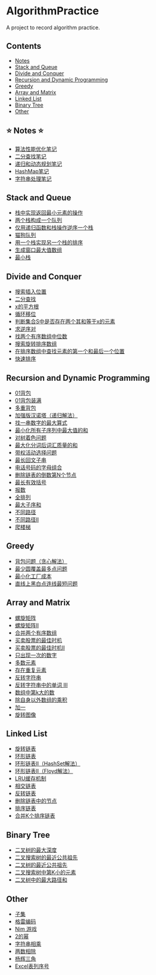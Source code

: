 # AlgorithmPractice
A project to record algorithm practice. 

## Contents 
* [Notes](#Notes)
* [Stack and Queue](#StackAndQueue)
* [Divide and Conquer](#DivideAndConquer)
* [Recursion and Dynamic Programming](#RecursionAndDynamicProgramming)
* [Greedy](#Greedy)
* [Array and Matrix](#ArrayAndMatrix)
* [Linked List](#LinkedList)
* [Binary Tree](#BinaryTree)
* [Other](#Other)

<span id="Notes"></span>
## ⭐ Notes ⭐
* [算法性能优化笔记](./src/notes/PerformanceOptimization.md)
* [二分查找笔记](./src/notes/BinarySearch.md)
* [递归和动态规划笔记](./src/notes/RecursionAndDynamicProgramming.md)
* [HashMap笔记](./src/notes/HashMapNote.md)
* [字符串处理笔记](./src/notes/StringAndStringBuilder.md)

<span id="StackAndQueue"></span>
## Stack and Queue
* [栈中实现返回最小元素的操作](./src/stack_and_queue/MyStack.java)
* [两个栈构成一个队列](./src/stack_and_queue/TwoStackQueue.java)
* [仅用递归函数和栈操作逆序一个栈](./src/stack_and_queue/ReverseStackByRecursion.java)
* [猫狗队列](./src/stack_and_queue/DogCatQueue.java)
* [用一个栈实现另一个栈的排序](./src/stack_and_queue/SortStackByStack.java)
* [生成窗口最大值数组](./src/stack_and_queue/MaxWindow.java)
* [最小栈](./src/stack_and_queue/MinStack.java)

<span id="DivideAndConquer"></span>
## Divide and Conquer
* [搜索插入位置](./src/divide_and_conquer/SearchInsertPosition.java)
* [二分查找](./src/divide_and_conquer/BinarySearchExample.java)
* [x的平方根](./src/divide_and_conquer/SqrtOfX.java)
* [循环移位](./src/divide_and_conquer/CycleShift.py)
* [判断集合S中是否存在两个其和等于x的元素](./src/divide_and_conquer/FindNumsEaualS.py)
* [求逆序对](./src/divide_and_conquer/Inversions.py)
* [找两个有序数组中位数](./src/divide_and_conquer/FindMedianSortedArrays.java)
* [搜索旋转排序数组](./src/divide_and_conquer/SearchInRotatedSortedArray.java)
* [在排序数组中查找元素的第一个和最后一个位置](./src/divide_and_conquer/FindFirstAndLastPositionOfElementInSortedArray.java)
* [快速排序](./src/divide_and_conquer/QuickSort.java)

<span id="RecursionAndDynamicProgramming"></span>
## Recursion and Dynamic Programming
* [01背包](./src/recursion_and_dynamic_programming/Bag01.java)
* [01背包装满](./src/recursion_and_dynamic_programming/ProperBag.java)
* [多重背包](./src/recursion_and_dynamic_programming/MultipleBag.java)
* [加强版汉诺塔（递归解法）](./src/recursion_and_dynamic_programming/EnhancedHanNoi.java)
* [找一串数字的最大算式](./src/recursion_and_dynamic_programming/GetMaxEquation.java)
* [最小化所有子序列中最大值的和](./src/recursion_and_dynamic_programming/MinMaxSum.java)
* [对树着色问题](./src/recursion_and_dynamic_programming/ColorTheTree.java)
* [最大化分词后词汇质量的和](./src/recursion_and_dynamic_programming/MaxWordSegmentation.java)
* [带权活动选择问题](./src/recursion_and_dynamic_programming/MaxWeightActivity.java)
* [最长回文子串](./src/recursion_and_dynamic_programming/LongestPalindromicSubstring.java)
* [电话号码的字母组合](./src/recursion_and_dynamic_programming/LetterCombinations.java)
* [删除链表的倒数第N个节点](./src/recursion_and_dynamic_programming/RemoveNthFromEnd.java)
* [最长有效括号](./src/recursion_and_dynamic_programming/LongestValidParentheses.java)
* [报数](./src/recursion_and_dynamic_programming/CountAndSay.java)
* [全排列](./src/recursion_and_dynamic_programming/Permutations.java)
* [最大子序和](./src/recursion_and_dynamic_programming/MaximumSubarray.java)
* [不同路径](./src/recursion_and_dynamic_programming/UniquePaths.java)
* [不同路径II](./src/recursion_and_dynamic_programming/UniquePathsII.java)
* [爬楼梯](./src/recursion_and_dynamic_programming/ClimbStairs.java)

<span id="Greedy"></span>
## Greedy
* [背包问题（贪心解法）](./src/greedy/GreedyBag.java)
* [最少圆覆盖最多点问题](./src/greedy/BoatCommunication.java)
* [最小化工厂成本](./src/greedy/MinFactoryCost.java)
* [直线上黑白点连线最短问题](./src/greedy/MinBlackWhiteLine.java)

<span id="ArrayAndMatrix"></span>
## Array and Matrix
* [螺旋矩阵](./src/array_and_matrix/SpiralMatrix.java)
* [螺旋矩阵II](./src/array_and_matrix/SpiralMatrix2.java)
* [合并两个有序数组](./src/array_and_matrix/MergeSortedArray.java)
* [买卖股票的最佳时机](./src/array_and_matrix/BestTimeToBuyAndSellStock.java)
* [买卖股票的最佳时机II](./src/array_and_matrix/BestTimeToBuyAndSellStock2.java)
* [只出现一次的数字](./src/array_and_matrix/SingleNumber.java)
* [多数元素](./src/array_and_matrix/MajorityElement.java)
* [存在重复元素](./src/array_and_matrix/ContainsDuplicate.java)
* [反转字符串](./src/array_and_matrix/ReverseString.java)
* [反转字符串中的单词 III](./src/array_and_matrix/ReverseWordsInAStringIII.java)
* [数组中第k大的数](./src/array_and_matrix/KthLargestElementInAnArray.java)
* [除自身以外数组的乘积](./src/array_and_matrix/ProductOfArrayExceptSelf.java)
* [加一](./src/array_and_matrix/PlusOne.java)
* [旋转图像](./src/array_and_matrix/RotateImage.java)

<span id="LinkedList"></span>
## Linked List
* [旋转链表](./src/linked_list/RotateList.java)
* [环形链表](./src/linked_list/LinkedListCycle.java)
* [环形链表II（HashSet解法）](./src/linked_list/LinkedListCycle2.java)
* [环形链表II（Floyd解法）](./src/linked_list/LinkedListCycle3.java)
* [LRU缓存机制](./src/linked_list/LRUCache.java)
* [相交链表](./src/linked_list/IntersectionOfTwoLinkedLists.java)
* [反转链表](./src/linked_list/ReverseLinkedList.java)
* [删除链表中的节点](./src/linked_list/DeleteNodeInALinkedList.java)
* [排序链表](./src/linked_list/SortList.java)
* [合并K个排序链表](./src/linked_list/MergeKSortedLists.java)

<span id="BinaryTree"></span>
## Binary Tree
* [二叉树的最大深度](./src/binary_tree/MaximumDepthOfBinaryTree.java)
* [二叉搜索树的最近公共祖先](./src/binary_tree/LowestCommonAncestorOfABinarySearchTree.java)
* [二叉树的最近公共祖先](./src/binary_tree/LowestCommonAncestorOfABinaryTree.java)
* [二叉搜索树中第K小的元素](./src/binary_tree/KthSmallestElementInABST.java)
* [二叉树中的最大路径和](./src/binary_tree/BinaryTreeMaximumPathSum.java)

<span id="Other"></span>
## Other
* [子集](./src/other/Subsets.java)
* [格雷编码](./src/other/GrayCode.java)
* [Nim 游戏](./src/other/NimGame.java)
* [2的幂](./src/other/PowerOfTwo.java)
* [字符串相乘](./src/other/MultiplyStrings.java)
* [两数相除](./src/other/DivideTwoIntegers.java)
* [杨辉三角](./src/other/PascalTriangle.java)
* [Excel表列序号](./src/other/ExcelSheetColumnNumber.java)



















